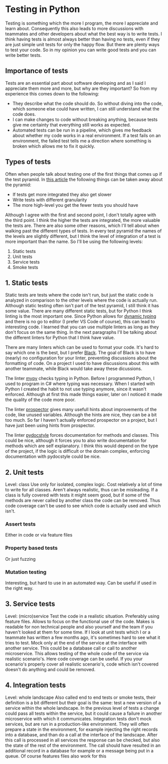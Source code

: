 # Testing in Python

Testing is something which the more I program, the more I appreciate and learn about. Consequently this also leads to more discussions with teammates and other developers about what the best way is to write tests. I think having tests is almost always better than having no tests, even if they are just simple unit tests for only the happy flow. But there are plenty ways to test your code. So in my opinion you can write good tests and you can write better tests.

## Importance of tests

Tests are an essential part about software developing and as I said I appreciate them more and more, but why are they important? So from my experience this comes down to the following:

- They describe what the code should do. So without diving into the code, which someone else could have written, I can still understand what the code does.
- I can make changes to code without breaking anything, because tests give me certainty that everything still works as expected.
- Automated tests can be run in a pipeline, which gives me feedback about whether my code works in a real environment. If a test fails on an environment, the failed test tells me a direction where something is broken which allows me to fix it quickly.

## Types of tests

Often when people talk about testing one of the first things that comes up if the test pyramid. In [this article](https://martinfowler.com/articles/practical-test-pyramid.html) the following things can be taken away about the pyramid:

- If tests get more integrated they also get slower
- Write tests with different granularity
- The more high-level you get the fewer tests you should have

Although I agree with the first and second point, I don't totally agree with the third point. I think the higher the tests are integrated, the more valuable the tests are. There are also some other reasons, which I'll tell about when walking past the different types of tests. In every test pyramid the names of the levels are slightly different, but I think the level of integration of a test is more important than the name. So I'll be using the following levels:

1. Static tests
1. Unit tests
1. Service tests
1. Smoke tests

## 1. Static tests

Static tests are tests where the code isn't run, but just the static code is analyzed in comparison to the other levels where the code is actually run. Although static testing often isn't part of the test pyramid, I still think it has some value. There are many different static tests, but for Python I think linting is the most important one. Since Python allows for [dynamic typing](https://realpython.com/python-type-checking/#dynamic-typing) and there is no go to editor (I prefer VS Code of course), this can lead to interesting code. I learned that you can use multiple linters as long as they don't focus on the same thing. In the next paragraphs I'll be talking about the different linters for Python that I think have value.

There are many linters which can be used to format your code. It's hard to say which one is the best, but I prefer [Black](https://github.com/psf/black). The goal of Black is to have (nearly) no configuration for your linter, preventing discussions about the formatting of code. On a project I used to have discussions about this with another teammate, while Black would take away these dicussions.

The linter [mypy](http://mypy-lang.org/) checks typing in Python. Before I programmed Python, I used to program in C# where typing was necessary. When I started with Python I created the habit to not use typing anymore, since it wasn't enforced. Although at first this made things easier, later on I noticed it made the quality of the code more poor.

The linter [prospector](http://prospector.landscape.io/en/master/) gives many usefull hints about improvements of the code, like unused variables. Although the hints are nice, they can be a bit too much. So far I haven't actually enforced prospector on a project, but I have just been using hints from prospector.

The linter [pydocstyle](https://github.com/PyCQA/pydocstyle/) forces documentation for methods and classes. This could be nice, although it forces you to also write documentation for methods which are self explanatory. I think this would depend on the type of the project, if the logic is difficult or the domain complex, enforcing documentation with pydocstyle could be nice.

## 2. Unit tests

Level: class
Use only for isolated, complex logic.
Cost relatively a lot of time to write for all classes.
Aren't always realistic, thus can be misleading. If a class is fully covered with tests it might seem good, but if some of the methods are never called by another class the code can be removed. Thus code coverage can't be used to see which code is actually used and which isn't.

### Assert tests

Either in code or via feature files

### Property based tests

Or just fuzzing

### Mutation testing

Interesting, but hard to use in an automated way. Can be useful if used in the right way.

## 3. Service tests

Level: (micro)service
Test the code in a realistic situation.
Preferably using feature files. Allows to focus on the functional use of the code. Makes is readable for non technical people and also yourself and the team if you haven't looked at them for some time. If I look at unit tests which I or a teammate has written a few months ago, it's sometimes hard to see what it tries to test.
Mock only at the end of the service at the interface with another service. This could be a database call or call to another microservice. This allows testing of the whole code of the service via realistic scenario's. Here code coverage can be useful. If you your scenario's properly cover all realistic scenario's, code which isn't covered doesn't do anything and could be removed.

## 4. Integration tests

Level: whole landscape
Also called end to end tests or smoke tests, their definition is a bit different but their goal is the same: test a new version of a service within the whole landscape. In the previous level of tests a change could pass all tests within the service, but it could cause a failure in another microservice with which it communicates. Integration tests don't mock services, but are run in a production-like environment. They will often prepare a state in the environment, for example injecting the right records into a database, and than do a call at the interface of the landscape. After this call is processed in all services the response can be checked, but also the state of the rest of the environment. The call should have resulted in an additional record in a database for example or a message being put in a queue.
Of course features files also work for this
